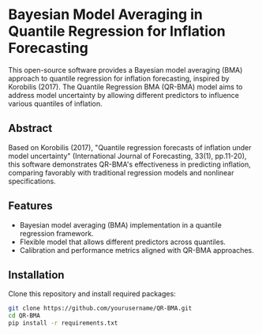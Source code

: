 # Bayesian Model Averaging in Quantile Regression for Inflation Forecasting

This open-source software provides a Bayesian model averaging (BMA) approach to quantile regression for inflation forecasting, inspired by Korobilis (2017). The Quantile Regression BMA (QR-BMA) model aims to address model uncertainty by allowing different predictors to influence various quantiles of inflation.

## Abstract
Based on Korobilis (2017), "Quantile regression forecasts of inflation under model uncertainty" (International Journal of Forecasting, 33(1), pp.11-20), this software demonstrates QR-BMA's effectiveness in predicting inflation, comparing favorably with traditional regression models and nonlinear specifications.

## Features
- Bayesian model averaging (BMA) implementation in a quantile regression framework.
- Flexible model that allows different predictors across quantiles.
- Calibration and performance metrics aligned with QR-BMA approaches.

## Installation
Clone this repository and install required packages:

```bash
git clone https://github.com/yourusername/QR-BMA.git
cd QR-BMA
pip install -r requirements.txt



